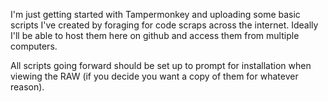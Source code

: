 I'm just getting started with Tampermonkey and uploading some basic scripts I've created by foraging for code scraps across the internet. Ideally I'll be able to host them here on github and access them from multiple computers.

All scripts going forward should be set up to prompt for installation when viewing the RAW (if you decide you want a copy of them for whatever reason).
